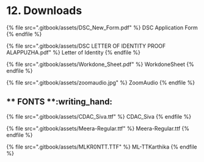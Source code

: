 # 12. Downloads



{% file src=".gitbook/assets/DSC_New_Form.pdf" %}
DSC Application Form
{% endfile %}

{% file src=".gitbook/assets/DSC LETTER OF IDENTITY PROOF ALAPPUZHA.pdf" %}
Letter of Identity
{% endfile %}

{% file src=".gitbook/assets/Workdone_Sheet.pdf" %}
WorkdoneSheet
{% endfile %}

{% file src=".gitbook/assets/zoomaudio.jpg" %}
ZoomAudio
{% endfile %}

## **                                    FONTS **:writing\_hand:&#x20;

{% file src=".gitbook/assets/CDAC_Siva.ttf" %}
CDAC\_Siva
{% endfile %}

{% file src=".gitbook/assets/Meera-Regular.ttf" %}
Meera-Regular.ttf
{% endfile %}

{% file src=".gitbook/assets/MLKR0NTT.TTF" %}
ML-TTKarthika
{% endfile %}

